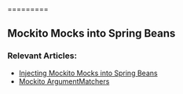=========

## Mockito Mocks into Spring Beans


### Relevant Articles: 
- [Injecting Mockito Mocks into Spring Beans](http://www.baeldung.com/injecting-mocks-in-spring)
- [Mockito ArgumentMatchers](http://www.baeldung.com/mockito-argument-matchers)
